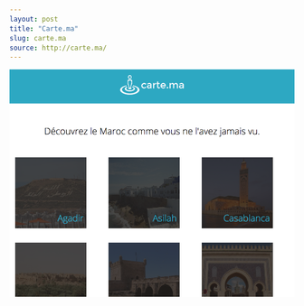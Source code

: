 ```yaml
---
layout: post
title: "Carte.ma"
slug: carte.ma
source: http://carte.ma/
---
```


<img src="/screenshots/cartema.png">
